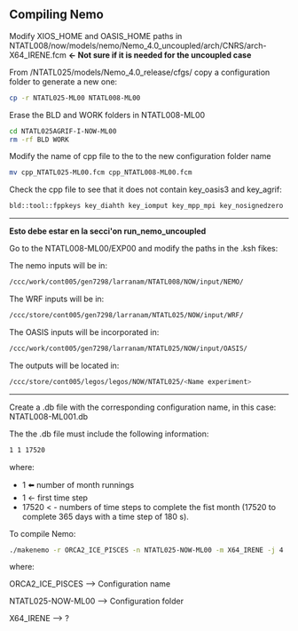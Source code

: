 ## Compiling Nemo

Modify XIOS_HOME and OASIS_HOME paths in NTATL008/now/models/nemo/Nemo_4.0_uncoupled/arch/CNRS/arch-X64_IRENE.fcm **<- Not sure if it is needed for the uncoupled case**

From /NTATL025/models/Nemo_4.0_release/cfgs/ copy a configuration folder to generate a new one:

```bash
cp -r NTATL025-ML00 NTATL008-ML00
```

Erase the BLD and WORK folders in NTATL008-ML00

```bash
cd NTATL025AGRIF-I-NOW-ML00
rm -rf BLD WORK
```

Modify the name of cpp file to the to the new configuration folder name

```bash
mv cpp_NTATL025-ML00.fcm cpp_NTATL008-ML00.fcm
```

Check the cpp file to see that it does not contain key_oasis3 and key_agrif:

```bash
bld::tool::fppkeys key_diahth key_iomput key_mpp_mpi key_nosignedzero
```

---
**Esto debe estar en la secci'on run_nemo_uncoupled**

Go to the NTATL008-ML00/EXP00 and modify the paths in the .ksh fikes:

The nemo inputs will be in:
```bash
/ccc/work/cont005/gen7298/larranam/NTATL008/NOW/input/NEMO/
```

The WRF inputs will be in:
```bash
/ccc/store/cont005/gen7298/larranam/NTATL025/NOW/input/WRF/
```

The OASIS inputs will be incorporated in:

```bash
/ccc/work/cont005/gen7298/larranam/NTATL025/NOW/input/OASIS/
```

The outputs will be located in:

```bash
/ccc/store/cont005/legos/legos/NOW/NTATL025/<Name experiment>
```
---

Create a .db file with the corresponding configuration name, in this case: NTATL008-ML001.db

The the .db file must include the following information:

```bash
1 1 17520
```

where:

- 1 :arrow_left: number of month runnings
- 1 <- first time step
- 17520 < - numbers of time steps to complete the fist month (17520 to complete 365 days with a time step of 180 s).

To compile Nemo:

```bash
./makenemo -r ORCA2_ICE_PISCES -n NTATL025-NOW-ML00 -m X64_IRENE -j 4
```

where:

ORCA2_ICE_PISCES —> Configuration name

NTATL025-NOW-ML00 —> Configuration folder

X64_IRENE —> ?

